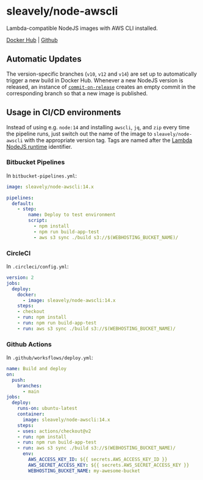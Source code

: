 # sleavely/node-awscli

Lambda-compatible NodeJS images with AWS CLI installed.

[Docker Hub](https://hub.docker.com/r/sleavely/node-awscli) | [Github](https://github.com/Sleavely/docker-node-awscli)

## Automatic Updates

The version-specific branches (`v10`, `v12` and `v14`) are set up to automatically trigger a new build in Docker Hub. Whenever a new NodeJS version is released, an instance of [`commit-on-release`](https://github.com/Sleavely/commit-on-release) creates an empty commit in the corresponding branch so that a new image is published.

## Usage in CI/CD environments

Instead of using e.g. `node:14` and installing `awscli`, `jq`, and `zip` every time the pipeline runs, just switch out the name of the image to `sleavely/node-awscli` with the appropriate version tag. Tags are named after the [Lambda NodeJS runtime](https://docs.aws.amazon.com/lambda/latest/dg/lambda-runtimes.html) identifier.

### Bitbucket Pipelines

In `bitbucket-pipelines.yml`:

```yaml
image: sleavely/node-awscli:14.x

pipelines:
  default:
    - step:
        name: Deploy to test environment
        script:
          - npm install
          - npm run build-app-test
          - aws s3 sync ./build s3://$(WEBHOSTING_BUCKET_NAME)/
```

### CircleCI

In `.circleci/config.yml`:

```yaml
version: 2
jobs:
  deploy:
    docker:
      - image: sleavely/node-awscli:14.x
    steps:
    - checkout
    - run: npm install
    - run: npm run build-app-test
    - run: aws s3 sync ./build s3://$(WEBHOSTING_BUCKET_NAME)/
```

### Github Actions

In `.github/worksflows/deploy.yml`:

```yaml
name: Build and deploy
on:
  push:
    branches:
      - main
jobs:
  deploy:
    runs-on: ubuntu-latest
    container:
      image: sleavely/node-awscli:14.x
    steps:
    - uses: actions/checkout@v2
    - run: npm install
    - run: npm run build-app-test
    - run: aws s3 sync ./build s3://$(WEBHOSTING_BUCKET_NAME)/
      env:
        AWS_ACCESS_KEY_ID: ${{ secrets.AWS_ACCESS_KEY_ID }}
        AWS_SECRET_ACCESS_KEY: ${{ secrets.AWS_SECRET_ACCESS_KEY }}
        WEBHOSTING_BUCKET_NAME: my-awesome-bucket
```
